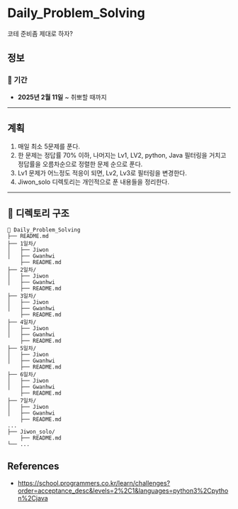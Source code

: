 # Daily_Problem_Solving
코테 준비좀 제대로 하자?

## 정보

### 📅 기간
- **2025년 2월 11일** ~ 취뽀할 때까지

---

## 계획

1. 매일 최소 5문제를 푼다.
2. 한 문제는 정답률 70% 이하, 나머지는 Lv1, LV2, python, Java 필터링을 거치고 정답률을 오름차순으로 정렬한 문제 순으로 푼다.
3. Lv1 문제가 어느정도 적응이 되면, Lv2, Lv3로 필터링을 변경한다.
4. Jiwon_solo 디렉토리는 개인적으로 푼 내용들을 정리한다.
---

## 📂 디렉토리 구조

```plain
📁 Daily_Problem_Solving
├── README.md
├── 1일차/
│   ├── Jiwon
│   ├── Gwanhwi
    ├── README.md
├── 2일차/
│   ├── Jiwon
│   ├── Gwanhwi
    ├── README.md
├── 3일차/
│   ├── Jiwon
│   ├── Gwanhwi
    ├── README.md
├── 4일차/
│   ├── Jiwon
│   ├── Gwanhwi
    ├── README.md
├── 5일차/
│   ├── Jiwon
│   ├── Gwanhwi
    ├── README.md
├── 6일차/
│   ├── Jiwon
│   ├── Gwanhwi
    ├── README.md
├── 7일차/
│   ├── Jiwon
│   ├── Gwanhwi
    ├── README.md
...
├── Jiwon_solo/
    ├── README.md
└── ...
```

## References
- https://school.programmers.co.kr/learn/challenges?order=acceptance_desc&levels=2%2C1&languages=python3%2Cpython%2Cjava
